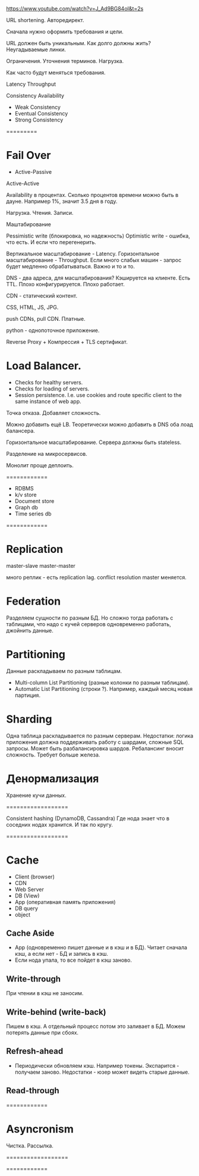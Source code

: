 https://www.youtube.com/watch?v=J_Ad9BG84oI&t=2s

URL shortening.
Авторедирект.

Сначала нужно оформить требования и цели.

URL должен быть уникальным.
Как долго должны жить?
Неугадываемые линки.

Ограничения.
Уточнения терминов.
Нагрузка.

Как часто будут меняться требования.

Latency
Throughput

Consistency
Availability

* Weak Consistency
* Eventual Consistency
* Strong Consistency

=========

# Fail Over
* Active-Passive

Active-Active

Availability в процентах.
Сколько процентов времени можно быть в дауне.
Например 1%, значит 3.5 дня в году.

Нагрузка.
Чтения. Записи.

Маштабирование

Pessimistic write (блокировка, но надежность)
Optimistic write - ошибка, что есть. И если что перегенерить.


Вертикальное масштабирование - Latency.
Горизонтальное масштабирование - Throughput.
Если много слабых машин - запрос будет медленно обрабатываться.
Важно и то и то.

DNS - два адреса, для масштабирования?
Кэшируется на клиенте.
Есть TTL.
Плохо конфигурируется. Плохо работает.

CDN - статический контент.

CSS, HTML, JS, JPG.

push CDNs, pull CDN.
Платные.

python - однопоточное приложение.

Reverse Proxy + Компрессия + TLS сертификат.

# Load Balancer.

* Checks for healthy servers.
* Checks for loading of servers.
* Session persistence.
I.e. use cookies and route specific client to the same instance of web app.


Точка отказа.
Добавляет сложность.

Можно добавить ещё LB. Теоретически можно добавить в DNS оба лоад балансера.

Горизонтальное масштабирование.
Сервера должны быть stateless.

Разделение на микросервисов.

Монолит проще деплоить.

============

* RDBMS
* k/v store
* Document store
* Graph db
* Time series db

============

# Replication
master-slave
master-master

много реплик - есть replication lag.
conflict resolution master меняется.

# Federation

Разделяем сущности по разным БД.
Но сложно тогда работать с таблицами, что надо с кучей серверов одновременно работать, джойнить данные.

# Partitioning

Данные раскладываем по разным таблицам.

* Multi-column List Partitioning (разные колонки по разным таблицам).
* Automatic List Partitioning (строки ?). Например, каждый месяц новая партиция.

# Sharding

Одна таблица раскладывается по разным серверам.
Недостатки: логика приложения должна поддерживать работу с шардами,
сложные SQL запросы.
Может быть разбалансировка шардов.
Ребалансинг вносит сложность.
Требует больше железа.

# Денормализация

Хранение кучи данных.

==================

Consistent hashing (DynamoDB, Cassandra)
Где нода знает что в соседних нодах хранится.
И так по кругу.

==================

# Cache

* Client (browser)
* CDN
* Web Server
* DB (View)
* App (оперативная память приложения)
* DB query
* object


## Cache Aside
* App (одновременно пишет данные и в кэш и в БД).
Читает сначала кэш, а если нет - БД и запись в кэш.
* Если нода упала, то все пойдет в кэш заново.

## Write-through
При чтении в кэш не заносим.

## Write-behind (write-back)
Пишем в кэш.
А отдельный процесс потом это заливает в БД.
Можем потерять данные при сбоях.

## Refresh-ahead
* Периодически обновляем кэш.
Например токены.
Экспарится - получаем заново.
Недостатки - юзер может видеть старые данные.

## Read-through

============

# Asyncronism

Чистка. Рассылка.













==================




















============


















